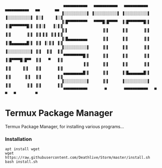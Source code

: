 
                               ▄▄▄▄▄▄▄▄▄▄▄   ▄▄▄▄▄▄▄▄▄▄▄   ▄▄▄▄▄▄▄▄▄▄▄   ▄▄▄▄▄▄▄▄▄▄▄   ▄▄       ▄▄ 
                              ▐░░░░░░░░░░░▌ ▐░░░░░░░░░░░▌ ▐░░░░░░░░░░░▌ ▐░░░░░░░░░░░▌ ▐░░▌     ▐░░▌
                              ▐░█▀▀▀▀▀▀▀▀▀   ▀▀▀▀█░█▀▀▀▀  ▐░█▀▀▀▀▀▀▀█░▌ ▐░█▀▀▀▀▀▀▀█░▌ ▐░▌░▌   ▐░▐░▌
                              ▐░▌                ▐░▌      ▐░▌       ▐░▌ ▐░▌       ▐░▌ ▐░▌▐░▌ ▐░▌▐░▌
                              ▐░█▄▄▄▄▄▄▄▄▄       ▐░▌      ▐░▌       ▐░▌ ▐░█▄▄▄▄▄▄▄█░▌ ▐░▌ ▐░▐░▌ ▐░▌
                              ▐░░░░░░░░░░░▌      ▐░▌      ▐░▌       ▐░▌ ▐░░░░░░░░░░░▌ ▐░▌  ▐░▌  ▐░▌
                               ▀▀▀▀▀▀▀▀▀█░▌      ▐░▌      ▐░▌       ▐░▌ ▐░█▀▀▀▀█░█▀▀  ▐░▌   ▀   ▐░▌
                                        ▐░▌      ▐░▌      ▐░▌       ▐░▌ ▐░▌     ▐░▌   ▐░▌       ▐░▌
                               ▄▄▄▄▄▄▄▄▄█░▌      ▐░▌      ▐░█▄▄▄▄▄▄▄█░▌ ▐░▌      ▐░▌  ▐░▌       ▐░▌
                              ▐░░░░░░░░░░░▌      ▐░▌      ▐░░░░░░░░░░░▌ ▐░▌       ▐░▌ ▐░▌       ▐░▌
                               ▀▀▀▀▀▀▀▀▀▀▀        ▀        ▀▀▀▀▀▀▀▀▀▀▀   ▀         ▀   ▀         ▀ 
                                                                 
# Termux Package Manager

Termux Package Manager, for installing various programs...


### Installation

```
apt install wget
wget https://raw.githubusercontent.com/Deathlive/Storm/master/install.sh
bash install.sh
```